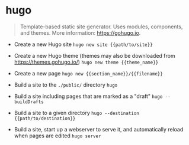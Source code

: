 # hugo
> Template-based static site generator. Uses modules, components, and themes.
> More information: <https://gohugo.io>.

- Create a new Hugo site
`hugo new site {{path/to/site}}`

- Create a new Hugo theme (themes may also be downloaded from https://themes.gohugo.io/)
`hugo new theme {{theme_name}}`

- Create a new page
`hugo new {{section_name}}/{{filename}}`

- Build a site to the `./public/` directory
`hugo`

- Build a site including pages that are marked as a "draft"
`hugo --buildDrafts`

- Build a site to a given directory
`hugo --destination {{path/to/destination}}`

- Build a site, start up a webserver to serve it, and automatically reload when pages are edited
`hugo server`
